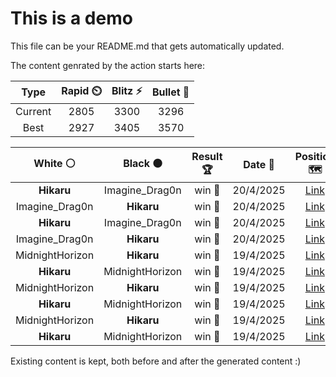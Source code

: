 # This is a demo

This file can be your README.md that gets automatically updated.

The content genrated by the action starts here:

<!--START_SECTION:chessStats-->
<!-- Automatically generated with https://github.com/Balastrong/chess-stats-action -->

| Type | Rapid ⏲️ | Blitz ⚡ | Bullet 🔫 |
|:---:|:---:|:---:|:---:|
| Current | 2805 | 3300 | 3296 |
| Best | 2927 | 3405 | 3570 |

| White ⚪ | Black ⚫ | Result 🏆 | Date 📅 | Position 🗺️ | Type 🕕 |
|:---:|:---:|:---:|:---:|:---:|:---:|
| **Hikaru** | Imagine_Drag0n | win 🥇 | 20/4/2025 | <a href="http://www.ee.unb.ca/cgi-bin/tervo/fen.pl?select=6k1/p4pp1/1p1q2r1/3pB2p/1P6/P3PNP1/2Q5/2R3K1 b - - 2 30">Link</a> | Blitz |
| Imagine_Drag0n | **Hikaru** | win 🥇 | 20/4/2025 | <a href="http://www.ee.unb.ca/cgi-bin/tervo/fen.pl?select=r2r2k1/ppp2pb1/6p1/PPP3n1/N3N2p/5p2/1BQ1BPq1/1R4KR w - - 2 26">Link</a> | Blitz |
| **Hikaru** | Imagine_Drag0n | win 🥇 | 20/4/2025 | <a href="http://www.ee.unb.ca/cgi-bin/tervo/fen.pl?select=2N2k2/5p1p/3p2p1/8/Q7/nP2q2P/P5P1/3R3K b - - 2 29">Link</a> | Blitz |
| Imagine_Drag0n | **Hikaru** | win 🥇 | 20/4/2025 | <a href="http://www.ee.unb.ca/cgi-bin/tervo/fen.pl?select=8/8/R2b2K1/4k3/6P1/1B6/8/qr6 w - - 0 60">Link</a> | Blitz |
| MidnightHorizon | **Hikaru** | win 🥇 | 19/4/2025 | <a href="http://www.ee.unb.ca/cgi-bin/tervo/fen.pl?select=7K/8/8/8/8/8/8/4kqqq w - - 28 100">Link</a> | Blitz |
| **Hikaru** | MidnightHorizon | win 🥇 | 19/4/2025 | <a href="http://www.ee.unb.ca/cgi-bin/tervo/fen.pl?select=r1r3k1/1p3pb1/p1p1p1p1/P2n2Bp/2QP4/2P4P/1P3PP1/R3R1K1 b - - 0 20">Link</a> | Blitz |
| MidnightHorizon | **Hikaru** | win 🥇 | 19/4/2025 | <a href="http://www.ee.unb.ca/cgi-bin/tervo/fen.pl?select=1k6/3q4/8/4R3/K1N5/1P6/8/8 w - - 16 99">Link</a> | Blitz |
| **Hikaru** | MidnightHorizon | win 🥇 | 19/4/2025 | <a href="http://www.ee.unb.ca/cgi-bin/tervo/fen.pl?select=8/8/3K4/2r5/1k6/8/8/1R6 b - - 8 72">Link</a> | Blitz |
| MidnightHorizon | **Hikaru** | win 🥇 | 19/4/2025 | <a href="http://www.ee.unb.ca/cgi-bin/tervo/fen.pl?select=6k1/b7/6p1/8/8/4r3/6K1/8 w - - 0 50">Link</a> | Blitz |
| **Hikaru** | MidnightHorizon | win 🥇 | 19/4/2025 | <a href="http://www.ee.unb.ca/cgi-bin/tervo/fen.pl?select=6R1/1R6/2rk2p1/r2p1p1p/3PpP1P/2P5/5PK1/8 b - - 5 49">Link</a> | Blitz |

<!--END_SECTION:chessStats-->

Existing content is kept, both before and after the generated content :)
